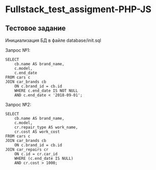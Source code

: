 # Fullstack_test_assigment-PHP-JS

## Тестовое задание

Инициализация БД в файле database/init.sql

Запрос №1:

```
SELECT
    cb.name AS brand_name,
    c.model,
    c.end_date
FROM cars c
JOIN car_brands cb
    ON c.brand_id = cb.id
    WHERE c.end_date IS NOT NULL
    AND c.end_date < '2018-09-01';
```

Запрос №2:

```
SELECT
    cb.name AS brand_name,
    c.model,
    cr.repair_type AS work_name,
    cr.cost AS work_cost
FROM cars c
JOIN car_brands cb
    ON c.brand_id = cb.id
JOIN car_repairs cr
    ON c.id = cr.car_id
    WHERE (c.end_date IS NULL)
    AND cr.cost > 1000;
```
